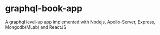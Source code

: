 # graphql-book-app

A graphql level-up app implemented with Nodejs, Apollo-Server, Express, Mongodb(MLab) and ReactJS
